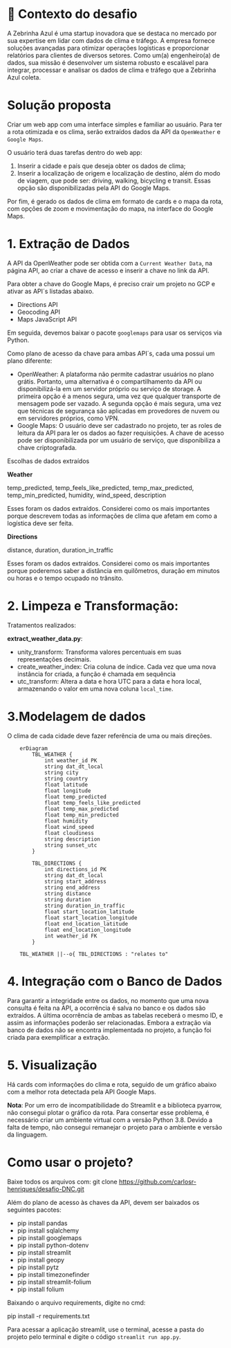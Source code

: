 # 🧠 Contexto do desafio

A Zebrinha Azul é uma startup inovadora que se destaca no mercado por sua expertise em lidar com dados de clima e tráfego. A empresa fornece soluções avançadas para otimizar operações logísticas e proporcionar relatórios para clientes de diversos setores. Como um(a) engenheiro(a) de dados, sua missão é desenvolver um sistema robusto e escalável para integrar, processar e analisar os dados de clima e tráfego que a Zebrinha Azul coleta.

# Solução proposta

Criar um web app com uma interface simples e familiar ao usuário. Para ter a rota otimizada e os clima, serão extraídos dados da API da `OpenWeather` e `Google Maps`. 

O usuário terá duas tarefas dentro do web app:
1. Inserir a cidade e país que deseja obter os dados de clima;
2. Inserir a localização de origem e localização de destino, além do modo de viagem, que pode ser: driving, walking, bicycling e transit. Essas opção são disponibilizadas pela API do Google Maps.

Por fim, é gerado os dados de clima em formato de cards e o mapa da rota, com opções de zoom e movimentação do mapa, na interface do Google Maps.

# 1. Extração de Dados

A API da OpenWeather pode ser obtida com a `Current Weather Data`, na página API, ao criar a chave de acesso e inserir a chave no link da API. 

Para obter a chave do Google Maps, é preciso crair um projeto no GCP e ativar as API´s listadas abaixo.

- Directions API
- Geocoding API
- Maps JavaScript API

Em seguida, devemos baixar o pacote `googlemaps` para usar os serviços via Python.

Como plano de acesso da chave para ambas API´s, cada uma possui um plano diferente:

- OpenWeather: A plataforma não permite cadastrar usuários no plano grátis. Portanto, uma alternativa é o compartilhamento da API ou disponibilizá-la em um servidor próprio ou serviço de storage. A primeira opção é a menos segura, uma vez que qualquer transporte de mensagem pode ser vazado. A segunda opção é mais segura, uma vez que técnicas de segurança são aplicadas em provedores de nuvem ou em servidores próprios, como VPN.
- Google Maps: O usuário deve ser cadastrado no projeto, ter as roles de leitura da API para ler os dados ao fazer requisições. A chave de acesso pode ser disponibilizada por um usuário de serviço, que disponibiliza a chave criptografada.

Escolhas de dados extraídos

**Weather**

temp_predicted, temp_feels_like_predicted, temp_max_predicted, temp_min_predicted, humidity, wind_speed, description

Esses foram os dados extraídos. Considerei como os mais importantes porque descrevem todas as informações de clima que afetam em como a logística deve ser feita.

**Directions**

distance, duration, duration_in_traffic

Esses foram os dados extraídos. Considerei como os mais importantes porque poderemos saber a distância em quilômetros, duração em minutos ou horas e o tempo ocupado no trânsito.

# 2. Limpeza e Transformação:

Tratamentos realizados:

**extract_weather_data.py**:  
- unity_transform: Transforma valores percentuais em suas representações decimais.  
- create_weather_index: Cria coluna de índice. Cada vez que uma nova instância for criada, a função é chamada em sequência
- utc_transform: Altera a data e hora UTC para a data e hora local, armazenando o valor em uma nova coluna `local_time`.

# 3.Modelagem de dados

O clima de cada cidade deve fazer referência de uma ou mais direções.

```mermaid
    erDiagram
        TBL_WEATHER {
            int weather_id PK
            string dat_dt_local
            string city
            string country
            float latitude
            float longitude
            float temp_predicted
            float temp_feels_like_predicted
            float temp_max_predicted
            float temp_min_predicted
            float humidity
            float wind_speed
            float cloudiness
            string description
            string sunset_utc
        }

        TBL_DIRECTIONS {
            int directions_id PK
            string dat_dt_local
            string start_address
            string end_address
            string distance
            string duration
            string duration_in_traffic
            float start_location_latitude
            float start_location_longitude
            float end_location_latitude
            float end_location_longitude
            int weather_id FK
        }

    TBL_WEATHER ||--o{ TBL_DIRECTIONS : "relates to"
```

# 4. Integração com o Banco de Dados

Para garantir a integridade entre os dados, no momento que uma nova consulta é feita na API, a ocorrência é salva no banco e os dados são extraídos. A última ocorrência de ambas as tabelas receberá o mesmo ID, e assim as informações poderão ser relacionadas. Embora a extração via banco de dados não se encontra implementada no projeto, a função foi criada para exemplificar a extração.

# 5. Visualização

Há cards com informações do clima e rota, seguido de um gráfico abaixo com a melhor rota detectada pela API Google Maps.

**Nota**: Por um erro de incompatibilidade do Streamlit e a biblioteca pyarrow, não consegui plotar o gráfico da rota. Para consertar esse problema, é necessário criar um ambiente virtual com a versão Python 3.8. Devido a falta de tempo, não consegui remanejar o projeto para o ambiente e versão da linguagem.

# Como usar o projeto?

Baixe todos os arquivos com: git clone https://github.com/carlosr-henriques/desafio-DNC.git

Além do plano de acesso às chaves da API, devem ser baixados os seguintes pacotes:

- pip install pandas
- pip install sqlalchemy
- pip install googlemaps
- pip install python-dotenv
- pip install streamlit
- pip install geopy
- pip install pytz
- pip install timezonefinder
- pip install streamlit-folium
- pip install folium

Baixando o arquivo requirements, digite no cmd:

pip install -r requirements.txt

Para acessar a aplicação streamlit, use o terminal, acesse a pasta do projeto pelo terminal e digite o código `streamlit run app.py`.


